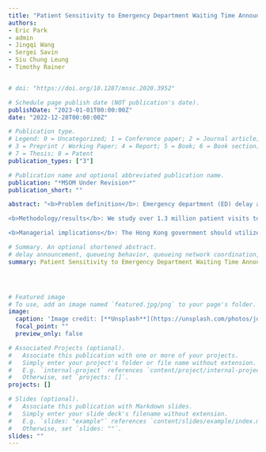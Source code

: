 ```yaml
---
title: "Patient Sensitivity to Emergency Department Waiting Time Announcements"
authors:
- Eric Park
- admin
- Jingqi Wang
- Sergei Savin
- Siu Chung Leung
- Timothy Rainer


# doi: "https://doi.org/10.1287/mnsc.2020.3952"

# Schedule page publish date (NOT publication's date).
publishDate: "2023-01-01T00:00:00Z"
date: "2022-12-28T00:00:00Z"

# Publication type.
# Legend: 0 = Uncategorized; 1 = Conference paper; 2 = Journal article;
# 3 = Preprint / Working Paper; 4 = Report; 5 = Book; 6 = Book section;
# 7 = Thesis; 8 = Patent
publication_types: ["3"]

# Publication name and optional abbreviated publication name.
publication: "*MSOM Under Revision*"
publication_short: ""

abstract: "<b>Problem definition</b>: Emergency department (ED) delay announcement systems are implemented in many countries. We answer three important questions pertaining to the operations and effectiveness of such systems by studying the public hospital network and ED waiting time (WT) announcement system in Hong Kong SAR’s ‘universal’ public healthcare system: (1) How many patients are aware of (and sensitive to) the ED WT announcements? (2) How sensitive are these patients to the announced WT? (3) How can the Hong Kong government improve the WT announcement system?

<b>Methodology/results</b>: We study over 1.3 million patient visits to the 17 tier one public EDs. We structurally estimate the fraction of patients sensitive to the announced WT and their sensitivity to the announcements as well as patient characteristics that lead to higher sensitivity. In the patient's ED choice decision, we estimate the tradeoff between the travel distance to an ED and the expected WT at the ED. We simulate the operation of the three EDs on Hong Kong Island for counterfactual policy study. We find that 2.5% of the patients are sensitive to the announced WT and they are willing to travel an additional 6.8 km to save one hour of waiting. Counterfactual analysis shows that the average WT and number of left without being seen patients can be reduced by 1.4% and 11.5%, respectively, by increasing the awareness (fraction of sensitive patients) to 15.8% and, simultaneously, reducing the announced WT update window to one hour from the current level of three hours.

<b>Managerial implications</b>: The Hong Kong government should utilize the two levers of the announcement system: level of awareness and information recency. Increasing the level of awareness among the patients may not always benefit the system and there may exist a sweet spot of awareness that depends on the update window of the announcement system. Meanwhile, shortening the update window provides strong robustness to varying awareness levels. Urgent patients are less likely to be sensitive to the delay announcement than less urgent patients but those that are sensitive are more WT-averse than their less urgent counterparts. The Hong Kong government should focus on the older population and Kowloon district in promoting the ED WT announcement system."

# Summary. An optional shortened abstract.
# delay announcement, queueing behavior, queueing network coordination, emergency department, cost of waiting
summary: Patient Sensitivity to Emergency Department Waiting Time Announcements




# Featured image
# To use, add an image named `featured.jpg/png` to your page's folder.
image:
  caption: 'Image credit: [**Unsplash**](https://unsplash.com/photos/jdD8gXaTZsc)'
  focal_point: ""
  preview_only: false

# Associated Projects (optional).
#   Associate this publication with one or more of your projects.
#   Simply enter your project's folder or file name without extension.
#   E.g. `internal-project` references `content/project/internal-project/index.md`.
#   Otherwise, set `projects: []`.
projects: []

# Slides (optional).
#   Associate this publication with Markdown slides.
#   Simply enter your slide deck's filename without extension.
#   E.g. `slides: "example"` references `content/slides/example/index.md`.
#   Otherwise, set `slides: ""`.
slides: ""
---
```

